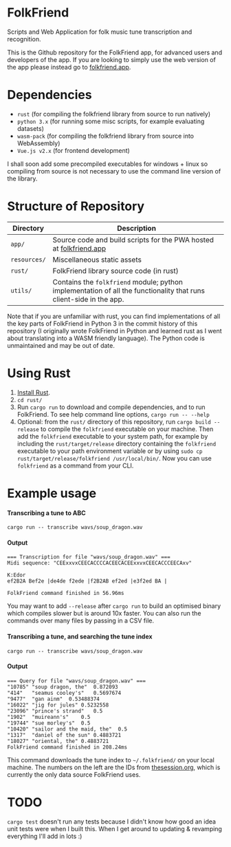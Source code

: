 # FolkFriend
Scripts and Web Application for folk music tune transcription and recognition.

This is the Github repository for the FolkFriend app, for advanced users and developers of the app. If you are looking to simply use the web version of the app please instead go to [folkfriend.app](https://folkfriend.app). 

# Dependencies
- `rust` (for compiling the folkfriend library from source to run natively)
- `python 3.x` (for running some misc scripts, for example evaluating datasets)
- `wasm-pack` (for compiling the folkfriend library from source into WebAssembly)
- `Vue.js v2.x` (for frontend development)

I shall soon add some precompiled executables for windows + linux so compiling from source is not necessary to use the command line version of the library.

# Structure of Repository

| Directory | Description |
| ---       | ---         |
| `app/`| Source code and build scripts for the PWA hosted at [folkfriend.app](https://folkfriend.app) |
| `resources/`| Miscellaneous static assets |
| `rust/`| FolkFriend library source code (in rust) |
| `utils/`  | Contains the `folkfriend` module; python implementation of all the functionality that runs client-side in the app.

Note that if you are unfamiliar with rust, you can find implementations of all the key parts of FolkFriend in Python 3 in the commit history of this repository (I originally wrote FolkFriend in Python and learned rust as I went about translating into a WASM friendly language). The Python code is unmaintained and may be out of date.

# Using Rust

1. [Install Rust](https://www.rust-lang.org/tools/install).
2. `cd rust/`
3. Run `cargo run` to download and compile dependencies, and to run FolkFriend. To see help command line options, `cargo run -- --help`
4. Optional: from the `rust/` directory of this repository, run `cargo build --release` to compile the `folkfriend` executable on your machine. Then add the `folkfriend` executable to your system path, for example by including the `rust/target/release` directory containing the `folkfriend` executable to your path environment variable or by using `sudo cp rust/target/release/folkfriend /usr/local/bin/`. Now you can use `folkfriend` as a command from your CLI.

# Example usage
#### Transcribing a tune to ABC 
`cargo run -- transcribe wavs/soup_dragon.wav`
#### Output
```
=== Transcription for file "wavs/soup_dragon.wav" ===
Midi sequence: "CEExxvxCEECACCCCACEECACEExxvxCEECACCCEECAxv"

K:Edor
ef2B2A Bef2e |de4de f2ede |f2B2AB ef2ed |e3f2ed BA |

FolkFriend command finished in 56.96ms
```

You may want to add `--release` after `cargo run` to build an optimised binary which compiles slower but is around 10x faster.
You can also run the commands over many files by passing in a CSV file. 

#### Transcribing a tune, and searching the tune index
`cargo run -- transcribe wavs/soup_dragon.wav`
#### Output
```
=== Query for file "wavs/soup_dragon.wav" ===
"10785"	"soup dragon, the"	0.872093
"414"	"seamus cooley's"	0.5697674
"9477"	"gan ainm"	0.53488374
"16022"	"jig for jules"	0.5232558
"23096"	"prince's strand"	0.5
"1902"	"muireann's"	0.5
"19744"	"sue morley's"	0.5
"10420"	"sailor and the maid, the"	0.5
"1317"	"daniel of the sun"	0.4883721
"18027"	"oriental, the"	0.4883721
FolkFriend command finished in 208.24ms
```

This command downloads the tune index to `~/.folkfriend/` on your local machine. The numbers on the left are the IDs from [thesession.org](thesession.org), which is currently the only data source FolkFriend uses.

# TODO
`cargo test` doesn't run any tests because I didn't know how good an idea unit tests were when I built this. When I get around to updating & revamping everything I'll add in lots :)